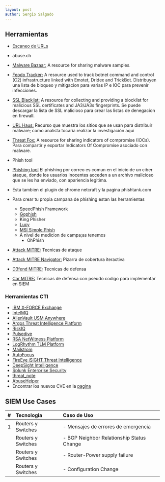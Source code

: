 ```yaml
---
layout: post
author: Sergio Salgado
---
```


## [](#header-2)Herramientas
* <a href="https://urlscan.io">Escaneo de URLs</a>

* abuse.ch 
- <a href="https://bazaar.abuse.ch/">Malware Bazaar:</a>  A resource for sharing malware samples.

- <a href="https://feodotracker.abuse.ch/">Feodo Tracker:</a> A resource used to track botnet command and control (C2) infrastructure linked with Emotet, Dridex and TrickBot. Distribuyen una lista de bloqueo y mitigacion para varias IP e IOC para prevenir infecciones.

- <a href="https://sslbl.abuse.ch/">SSL Blacklist:</a> A resource for collecting and providing a blocklist for malicious SSL certificates and JA3/JA3s fingerprints. Se puede descargar la lista de SSL malicioso para crear las listas de denegacion en firewall.

- <a href="https://urlhaus.abuse.ch/">URL Haus:</a> Recurso que muestra los sitios que se usan para distribuir malware; como analista tocaría realizar la investigación aquí

- <a href="https://threatfox.abuse.ch/">Threat Fox:</a>  A resource for sharing indicators of compromise (IOCs). Para compartir y exportar Indicators Of Compromise asociado con malware.

* Phish tool
- <a href="https://www.phishtool.com/">Phishing tool</a>
El phishing por correo es comun en el inicio de un ciber ataque, donde los usuarios inocentes acceden a un archivo malicioso que se les ha enviado, con apariencia legitima.

- Esta tambien el plugin de chrome netcraft y la pagina phishtank.com

- Para crear tu propia campana de phishing estan las herramientas
    - SpeedPhish Framework
    - <a href="https://getgophish.com">Gophish</a>
    - King Phisher
    - <a href="https://www.lucysecurity.com">Lucy</a>
    - <a href="https://microsolved.com/">MSI Simple Phish</a>
    - A nivel de medicion de campa;as tenemos
        - OhPhish
- <a href="https://attack.mitre.org/">Attack MITRE:</a>
Tecnicas de ataque

- <a href="https://mitre-attack.github.io/attack-navigator/">Attack MITRE Navigator:</a>
Pizarra de cobertura iteractiva

- <a href="https://d3fend.mitre.org/">D3fend MITRE:</a>
Tecnicas de defensa

- <a href="https://car.mitre.org/">Car MITRE:</a>
Tecnicas de defensa con pseudo codigo para implementar en SIEM

### [](#header-3)Herramientas CTI
- <a href="https://exchange.xforce.ibmcloud.com/">IBM X-FORCE Exchange</a>
- <a href="https://emisa.europa.eu">IntelMQ</a>
- <a href="https://www.alienvault.com">AlienVault USM Anywhere</a>
- <a href="https://www.cyberint.com">Argos Threat Intelligence Platform</a>
- <a href="https://www.riskiq.com">RiskIQ</a>
- <a href="https://pulsedive.com">Pulsedive</a>
- <a href="https://www.rsa.com">RSA NetWitness Platform</a>
- <a href="https://logrhythm.com">LogRhythm TLM Platform</a>
- <a href="https://github.com">Mailstrom</a>
- <a href="https://www.paloaltonetworks.com">AutoFocus</a>
- <a href="https://www.fireeye.com">FireEye iSIGHT Threat Intelligence</a>
- <a href="https://www.symantec.com">DeepSight Intelligence</a>
- <a href="https://dev.splunk.com">Splunk Enterprise Security</a>
- <a href="https://github.com">threat_note</a>
- <a href="https://github.com">AbuseHelper</a>
- Encontrar los nuevos CVE en la  <a href=" https://www.cvedetails.com/vulnerability-list/cweid-434/vulnerabilities.html">pagina</a>

## [](#header-2)SIEM Use Cases

| #  |        Tecnologia      |            Caso de Uso                             |
|:---|:-----------------------|:---------------------------------------------------|
| 1  | Routers y Switches     | - Mensajes de errores de emergencia                |
|    | Routers y Switches     | - BGP Neighbor Relationship Status Change          |
|    | Routers y Switches     | - Router-Power supply failure                      |
|    | Routers y Switches     | - Configuration Change                             |
